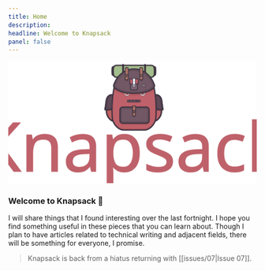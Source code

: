 ```yaml
---
title: Home
description: 
headline: Welcome to Knapsack
panel: false
---
```


![knapsack logo|center](assets/knapsack-logo.svg)

### Welcome to Knapsack 👋

I will share things that I found interesting over the last fortnight. I hope you find something useful in these pieces that you can learn about. Though I plan to have articles related to technical writing and adjacent fields, there will be something for everyone, I promise.


> Knapsack is back from a hiatus returning with [[issues/07|Issue 07]]. 
